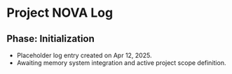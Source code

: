 # Project NOVA Log

## Phase: Initialization

- Placeholder log entry created on Apr 12, 2025.
- Awaiting memory system integration and active project scope definition.
